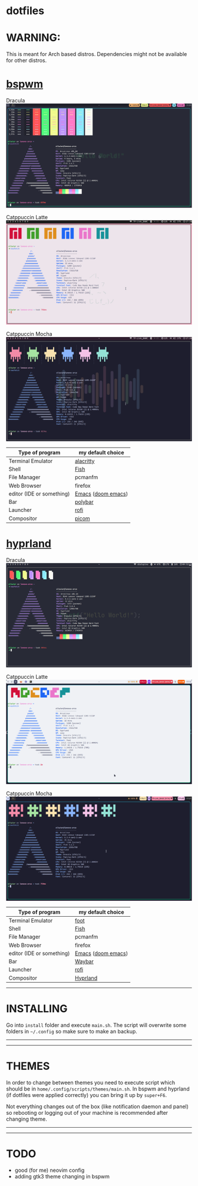 # dotfiles
# WARNING:
This is meant for Arch based distros. Dependencies might not be available for other distros.

# [bspwm](https://github.com/baskerville/bspwm)
Dracula
![screenshot](screenshots/bspwm/dracula.png)

Catppuccin Latte
![screenshot](screenshots/bspwm/catppuccin-latte.png)

Catppuccin Mocha
![screenshot](screenshots/bspwm/catppuccin-mocha.png)

Type of program | my default choice
------- | --------
Terminal Emulator | [alacritty](https://github.com/alacritty/alacritty)
Shell | [Fish](https://github.com/fish-shell/fish-shell)
File Manager | pcmanfm
Web Browser | firefox
editor (IDE or something) | [Emacs](https://www.gnu.org/software/emacs/) ([doom emacs](https://github.com/doomemacs/doomemacs))
Bar | [polybar](https://github.com/polybar/polybar)
Launcher | [rofi](https://github.com/davatorium/rofi)
Compositor | [picom](https://github.com/yshui/picom)

# [hyprland](https://github.com//hyprwm/hyprland)
Dracula
![screenshot](screenshots/hypr/dracula.png)

Catppuccin Latte
![screenshot](screenshots/hypr/catppuccin-latte.png)

Catppuccin Mocha
![screenshot](screenshots/hypr/catppuccin-mocha.png)

Type of program | my default choice
------- | --------
Terminal Emulator | [foot](https://codeberg.org/dnkl/foot)
Shell | [Fish](https://github.com/fish-shell/fish-shell)
File Manager | pcmanfm
Web Browser | firefox
editor (IDE or something) | [Emacs](https://www.gnu.org/software/emacs/) ([doom emacs](https://github.com/doomemacs/doomemacs))
Bar | [Waybar](https://github.com/Alexays/Waybar)
Launcher | [rofi](https://github.com/davatorium/rofi)
Compositor | [Hyprland](https://github.com/hyprwm/Hyprland)

---

# INSTALLING
Go into `install` folder and execute `main.sh`. The script will overwrite some folders in `~/.config` so make sure to make an backup.

---
---

# THEMES
In order to change between themes you need to execute script which should be in `home/.config/scripts/themes/main.sh`.
In bspwm and hyprland (if dotfiles were applied correctly) you can bring it up by `super+F6`.

Not everything changes out of the box (like notification daemon and panel) so rebooting or logging out of your machine is recommended after changing theme.

---
---
# TODO
- good (for me) neovim config
- adding gtk3 theme changing in bspwm

